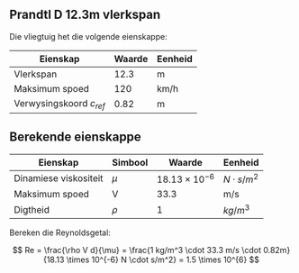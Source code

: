 ## Prandtl D 12.3m vlerkspan

Die vliegtuig het die volgende eienskappe:

| Eienskap                  | Waarde | Eenheid |
| ------------------------- | ------ | ------- |
| Vlerkspan                 | 12.3   | m       |
| Maksimum spoed            | 120    | km/h    |
| Verwysingskoord $c_{ref}$ | 0.82   | m       |

## Berekende eienskappe


| Eienskap              | Simbool | Waarde                 | Eenheid         |
| --------------------- | ------- | ---------------------- | --------------- |
| Dinamiese viskositeit | $\mu$   | $18.13 \times 10^{-6}$ | $N \cdot s/m^2$ |
| Maksimum spoed        | V       | 33.3                   | m/s             |
| Digtheid              | $\rho$  | 1                      | $kg/m^3$        |
Bereken die Reynoldsgetal:

$$
Re = \frac{\rho V d}{\mu} = \frac{1 kg/m^3 \cdot 33.3 m/s \cdot 0.82m}{18.13 \times 10^{-6} N \cdot s/m^2} = 1.5 \times 10^{6}
$$